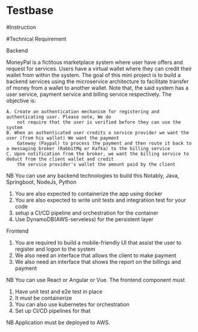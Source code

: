 # Testbase

#Instruction

#Technical Requirement

Backend

MoneyPal is a fictitous marketplace system where user have offers and request for services. Users 
have a virtual wallet where they can credit their wallet from within the system. The goal of this
mini project is to build a backend services using the microservice architecture to facilitate transfer
of money from a wallet to another wallet. Note that, the said system has a user service, payment service and
billing service respectively. The objective is:
	
	A. Create an authentication mechanism for registering and authenticating user. Please note, We do
		not require that the user is verified before they can use the system
	B. When an authenticated user credits a service provider we want the user (from his wallet) We want the payment
		Gateway (Paypal) to process the payment and then route it back to a messaging broker (RabbitMq or Kafka) to the billing service
	C. Upon notification from the broker, we want the billing service to deduct from the client wallet and credit
		the service provider's wallet the amount paid by the client

NB You can use any backend technologies to build this Notably, Java, Springboot, NodeJs, Python
1. You are also expected to containerize the app using docker
2. You are also expected to write unit tests and integratiion test for your code
3. setup a CI/CD pipeline and orchestration for the container
4. Use DynamoDB(AWS-serveless) for the persistent layer 

Frontend

1. You are required to build a mobile-friendly UI that assist the user to register and logon to the 
system
2. We also need an interface that allows the client to make payment
3. We also need an interface that shows the report on the billings and payment

NB You can use React or Angular or Vue. The frontend component must


1. Have unit test and e2e test in place
2. It must be containerize
3. You can also use kubernetes for orchestration
4. Set up CI/CD pipelines for that


NB Application must be deployed to AWS.
